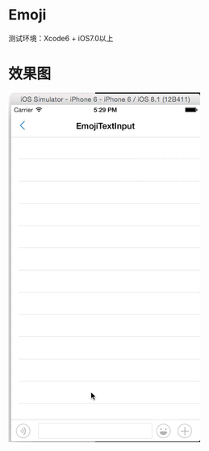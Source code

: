 Emoji
=====

测试环境：Xcode6 + iOS7.0以上

效果图
=====

![image](https://github.com/GRSource/Emoji/raw/master/screenshots/screenshot.gif)

